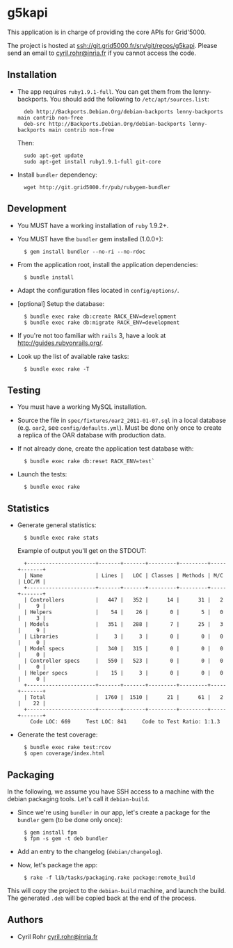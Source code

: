 # g5kapi
This application is in charge of providing the core APIs for Grid'5000.

The project is hosted at <ssh://git.grid5000.fr/srv/git/repos/g5kapi>. 
Please send an email to <cyril.rohr@inria.fr> if you cannot access the code.

## Installation
* The app requires `ruby1.9.1-full`. You can get them from the lenny-backports. You should add the following to `/etc/apt/sources.list`:

        deb http://Backports.Debian.Org/debian-backports lenny-backports main contrib non-free
        deb-src http://Backports.Debian.Org/debian-backports lenny-backports main contrib non-free

  Then:

        sudo apt-get update
        sudo apt-get install ruby1.9.1-full git-core

* Install `bundler` dependency:

        wget http://git.grid5000.fr/pub/rubygem-bundler


## Development
* You MUST have a working installation of `ruby` 1.9.2+.
* You MUST have the `bundler` gem installed (1.0.0+):
  
        $ gem install bundler --no-ri --no-rdoc

* From the application root, install the application dependencies:

        $ bundle install

* Adapt the configuration files located in `config/options/`.

* [optional] Setup the database:

        $ bundle exec rake db:create RACK_ENV=development
        $ bundle exec rake db:migrate RACK_ENV=development

* If you're not too familiar with `rails` 3, have a look at <http://guides.rubyonrails.org/>.
* Look up the list of available rake tasks:

        $ bundle exec rake -T

## Testing
* You must have a working MySQL installation.

* Source the file in `spec/fixtures/oar2_2011-01-07.sql` in a local database (e.g. `oar2`, see `config/defaults.yml`). 
  Must be done only once to create a replica of the OAR database with production data.
  
* If not already done, create the application test database with:

        $ bundle exec rake db:reset RACK_ENV=test`

* Launch the tests:

        $ bundle exec rake

## Statistics
* Generate general statistics:

        $ bundle exec rake stats
        
  Example of output you'll get on the STDOUT:
  
        +----------------------+-------+-------+---------+---------+-----+-------+
        | Name                 | Lines |   LOC | Classes | Methods | M/C | LOC/M |
        +----------------------+-------+-------+---------+---------+-----+-------+
        | Controllers          |   447 |   352 |      14 |      31 |   2 |     9 |
        | Helpers              |    54 |    26 |       0 |       5 |   0 |     3 |
        | Models               |   351 |   288 |       7 |      25 |   3 |     9 |
        | Libraries            |     3 |     3 |       0 |       0 |   0 |     0 |
        | Model specs          |   340 |   315 |       0 |       0 |   0 |     0 |
        | Controller specs     |   550 |   523 |       0 |       0 |   0 |     0 |
        | Helper specs         |    15 |     3 |       0 |       0 |   0 |     0 |
        +----------------------+-------+-------+---------+---------+-----+-------+
        | Total                |  1760 |  1510 |      21 |      61 |   2 |    22 |
        +----------------------+-------+-------+---------+---------+-----+-------+
          Code LOC: 669     Test LOC: 841     Code to Test Ratio: 1:1.3

* Generate the test coverage:

        $ bundle exec rake test:rcov
        $ open coverage/index.html
        
## Packaging
In the following, we assume you have SSH access to a machine with the debian packaging tools. Let's call it `debian-build`.

* Since we're using `bundler` in our app, let's create a package for the `bundler` gem (to be done only once):

        $ gem install fpm
        $ fpm -s gem -t deb bundler

* Add an entry to the changelog (`debian/changelog`).
* Now, let's package the app:

        $ rake -f lib/tasks/packaging.rake package:remote_build

This will copy the project to the `debian-build` machine, and launch the build. 
The generated `.deb` will be copied back at the end of the process.

## Authors
* Cyril Rohr <cyril.rohr@inria.fr>
